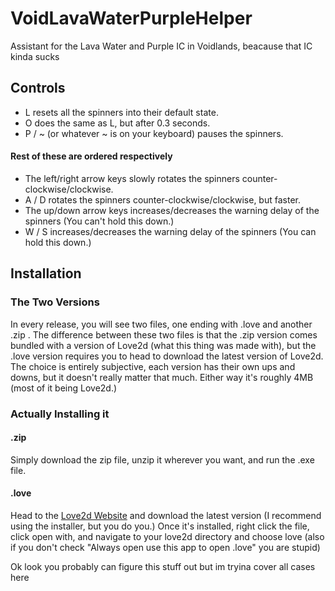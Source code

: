 # VoidLavaWaterPurpleHelper
Assistant for the Lava Water and Purple IC in Voidlands, beacause that IC kinda sucks

## Controls
- L  resets all the spinners into their default state.
- O does the same as L, but after 0.3 seconds.
- P / ~ (or whatever ~ is on your keyboard) pauses the spinners.
#### Rest of these are ordered respectively
- The left/right arrow keys slowly rotates the spinners counter-clockwise/clockwise.
- A / D rotates the spinners counter-clockwise/clockwise, but faster.
- The up/down arrow keys increases/decreases the warning delay of the spinners (You can't hold this down.)
- W / S increases/decreases the warning delay of the spinners (You can hold this down.)

## Installation
### The Two Versions
In every release, you will see two files, one ending with .love and another .zip . The difference between these two files is that the .zip version comes bundled with a version of Love2d (what this thing was made with), but the .love version requires you to head to download the latest version of Love2d. The choice is entirely subjective, each version has their own ups and downs, but it doesn't really matter that much. Either way it's roughly 4MB (most of it being Love2d.)

### Actually Installing it
#### .zip
Simply download the zip file, unzip it wherever you want, and run the .exe file.

#### .love
Head to the [Love2d Website](https://love2d.org/) and download the latest version (I recommend using the installer, but you do you.) Once it's installed, right click the file, click open with, and navigate to your love2d directory and choose love (also if you don't check "Always open use this app to open .love" you are stupid)

Ok look you probably can figure this stuff out but im tryina cover all cases here
